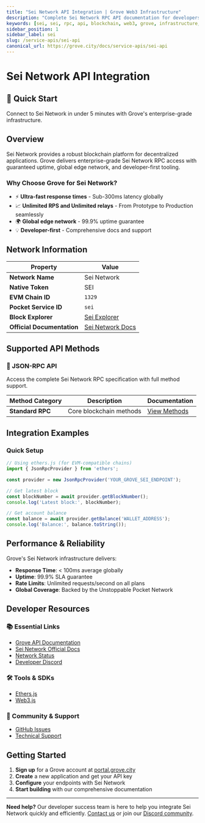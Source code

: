 ```yaml
---
title: "Sei Network API Integration | Grove Web3 Infrastructure"
description: "Complete Sei Network RPC API documentation for developers. Fast, reliable Sei Network blockchain access with Grove's enterprise infrastructure. Get started in minutes."
keywords: [sei, sei, rpc, api, blockchain, web3, grove, infrastructure, developers, integration]
sidebar_position: 1
sidebar_label: sei
slug: /service-apis/sei-api
canonical_url: https://grove.city/docs/service-apis/sei-api
---
```


# Sei Network API Integration

<div style={{background: "linear-gradient(135deg, #8b0000 0%, #dc143c 100%)", color: "white", padding: "1.5rem", borderRadius: "8px", margin: "1rem 0"}}>
  <h2 style={{color: "white", marginTop: 0}}>🚀 Quick Start</h2>
  <p style={{marginBottom: 0, fontSize: "1.1rem"}}>Connect to Sei Network in under 5 minutes with Grove's enterprise-grade infrastructure.</p>
</div>

## Overview

Sei Network provides a robust blockchain platform for decentralized applications. Grove delivers enterprise-grade Sei Network RPC access with guaranteed uptime, global edge network, and developer-first tooling.

### Why Choose Grove for Sei Network?

- ⚡ **Ultra-fast response times** - Sub-300ms latency globally
- 📈 **Unlimited RPS and Unlimited relays** - From Prototype to Production seamlessly
- 🌍 **Global edge network** - 99.9% uptime guarantee
- 💡 **Developer-first** - Comprehensive docs and support

## Network Information

| Property | Value |
|----------|-------|
| **Network Name** | Sei Network |
| **Native Token** | SEI |
| **EVM Chain ID** | `1329` |
| **Pocket Service ID** | `sei` |
| **Block Explorer** | [Sei Explorer](https://seitrace.com) |
| **Official Documentation** | [Sei Network Docs](https://docs.sei.io/) |

## Supported API Methods

### 🔌 JSON-RPC API
Access the complete Sei Network RPC specification with full method support.

| Method Category | Description | Documentation |
|-----------------|-------------|---------------|
| **Standard RPC** | Core blockchain methods | [View Methods](../grove-api/api-definition/definition#json-rpc-supported-methods) |

## Integration Examples

### Quick Setup

```javascript
// Using ethers.js (for EVM-compatible chains)
import { JsonRpcProvider } from 'ethers';

const provider = new JsonRpcProvider('YOUR_GROVE_SEI_ENDPOINT');

// Get latest block
const blockNumber = await provider.getBlockNumber();
console.log('Latest block:', blockNumber);

// Get account balance
const balance = await provider.getBalance('WALLET_ADDRESS');
console.log('Balance:', balance.toString());
```

## Performance & Reliability

Grove's Sei Network infrastructure delivers:

- **Response Time**: < 100ms average globally
- **Uptime**: 99.9% SLA guarantee  
- **Rate Limits**: Unlimited requests/second on all plans
- **Global Coverage**: Backed by the Unstoppable Pocket Network

## Developer Resources

### 📚 Essential Links
- [Grove API Documentation](../grove-api/overview/grove-api)
- [Sei Network Official Docs](https://docs.sei.io/)
- [Network Status](https://status.grove.city)
- [Developer Discord](https://discord.gg/build-with-grove)

### 🛠️ Tools & SDKs
- [Ethers.js](https://docs.ethers.io/)
- [Web3.js](https://web3js.readthedocs.io/)

### 💬 Community & Support
- [GitHub Issues](https://github.com/buildwithgrove/path)  
- [Technical Support](https://discord.com/channels/824324475256438814/1150805396085293106)

## Getting Started

1. **Sign up** for a Grove account at [portal.grove.city](https://portal.grove.city)
2. **Create** a new application and get your API key
3. **Configure** your endpoints with Sei Network
4. **Start building** with our comprehensive documentation

---

<div style={{background: "#f8f9fa", padding: "1rem", borderLeft: "4px solid #007bff", margin: "1rem 0"}}>
  <strong>Need help?</strong> Our developer success team is here to help you integrate Sei Network quickly and efficiently. <a href="mailto:portal@grove.city">Contact us</a> or join our <a href="https://discord.gg/build-with-grove">Discord community</a>.
</div>
